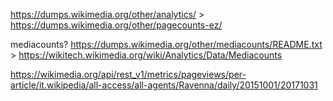 https://dumps.wikimedia.org/other/analytics/ > https://dumps.wikimedia.org/other/pagecounts-ez/

mediacounts? https://dumps.wikimedia.org/other/mediacounts/README.txt > https://wikitech.wikimedia.org/wiki/Analytics/Data/Mediacounts


https://wikimedia.org/api/rest_v1/metrics/pageviews/per-article/it.wikipedia/all-access/all-agents/Ravenna/daily/20151001/20171031
